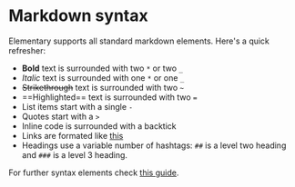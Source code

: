 # Markdown syntax

Elementary supports all standard markdown elements. Here's a quick refresher:

- **Bold** text is surrounded with two `*` or two `_`
- *Italic* text is surrounded with one `*` or one `_`
- ~~Strikethrough~~ text is surrounded with two `~`
- ==Highlighted== text is surrounded with two `=`
- List items start with a single `-`
- Quotes start with a `>`
- Inline code is surrounded with a backtick
- Links are formated like [this](https://example.com)
- Headings use a variable number of hashtags: `##` is a level two heading and `###` is a level 3 heading.

For further syntax elements check [this guide](https://www.markdownguide.org/cheat-sheet/).
